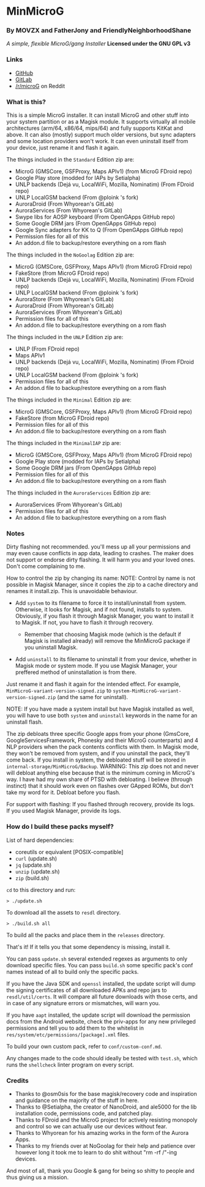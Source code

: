 # MinMicroG

### By MOVZX and FatherJony and FriendlyNeighborhoodShane
*A simple, flexible MicroG/gang Installer*
**Licensed under the GNU GPL v3**

### Links
* [GitHub](https://github.com/FriendlyNeighborhoodShane/MinMicroG)
* [GitLab](https://gitlab.com/FriendlyNeighborhoodShane/MinMicroG)
* [/r/microG](https://reddit.com/r/microG) on Reddit

### What is this?
This is a simple MicroG installer. It can install MicroG and other stuff into your system partition or as a Magisk module. It supports virtually all mobile architectures (arm/64, x86/64, mips/64) and fully supports KitKat and above. It can also (mostly) support much older versions, but sync adapters and some location providers won't work. It can even uninstall itself from your device, just rename it and flash it again.

The things included in the `Standard` Edition zip are:
 - MicroG (GMSCore, GSFProxy, Maps APIv1) (from MicroG FDroid repo)
 - Google Play store (modded for IAPs by Setialpha)
 - UNLP backends (Dejá vu, LocalWiFi, Mozilla, Nominatim) (From FDroid repo)
 - UNLP LocalGSM backend (From @ploink 's fork)
 - AuroraDroid (From Whyorean's GitLab)
 - AuroraServices (From Whyorean's GitLab)
 - Swype libs for AOSP keyboard (From OpenGApps GitHub repo)
 - Some Google DRM jars (From OpenGApps GitHub repo)
 - Google Sync adapters for KK to Q (From OpenGApps GitHub repo)
 - Permission files for all of this
 - An addon.d file to backup/restore everything on a rom flash

The things included in the `NoGoolag` Edition zip are:
 - MicroG (GMSCore, GSFProxy, Maps APIv1) (from MicroG FDroid repo)
 - FakeStore (from MicroG FDroid repo)
 - UNLP backends (Dejá vu, LocalWiFi, Mozilla, Nominatim) (From FDroid repo)
 - UNLP LocalGSM backend (From @ploink 's fork)
 - AuroraStore (From Whyorean's GitLab)
 - AuroraDroid (From Whyorean's GitLab)
 - AuroraServices (From Whyorean's GitLab)
 - Permission files for all of this
 - An addon.d file to backup/restore everything on a rom flash

The things included in the `UNLP` Edition zip are:
 - UNLP (From FDroid repo)
 - Maps APIv1
 - UNLP backends (Dejá vu, LocalWiFi, Mozilla, Nominatim) (From FDroid repo)
 - UNLP LocalGSM backend (From @ploink 's fork)
 - Permission files for all of this
 - An addon.d file to backup/restore everything on a rom flash

The things included in the `Minimal` Edition zip are:
 - MicroG (GMSCore, GSFProxy, Maps APIv1) (from MicroG FDroid repo)
 - FakeStore (from MicroG FDroid repo)
 - Permission files for all of this
 - An addon.d file to backup/restore everything on a rom flash

The things included in the `MinimalIAP` zip are:
 - MicroG (GMSCore, GSFProxy, Maps APIv1) (from MicroG FDroid repo)
 - Google Play store (modded for IAPs by Setialpha)
 - Some Google DRM jars (From OpenGApps GitHub repo)
 - Permission files for all of this
 - An addon.d file to backup/restore everything on a rom flash

The things included in the `AuroraServices` Edition zip are:
 - AuroraServices (From Whyorean's GitLab)
 - Permission files for all of this
 - An addon.d file to backup/restore everything on a rom flash

### Notes
Dirty flashing not recommended. you'll mess up all your permissions and may even cause conflicts in app data, leading to crashes.
The maker does not support or endorse dirty flashing. It will harm you and your loved ones. Don't come complaining to me.

How to control the zip by changing its name:
NOTE: Control by name is not possible in Magisk Manager, since it copies the zip to a cache directory and renames it install.zip. This is unavoidable behaviour.

 - Add `system` to its filename to force it to install/uninstall from system. Otherwise, it looks for Magisk, and if not found, installs to system. Obviously, if you flash it through Magisk Manager, you want to install it to Magisk. If not, you have to flash it through recovery.
   - Remember that choosing Magisk mode (which is the default if Magisk is installed already) will remove the MinMicroG package if you uninstall Magisk.

 - Add `uninstall` to its filename to uninstall it from your device, whether in Magisk mode or system mode. If you use Magisk Manager, your preffered method of uninstallation is from there.

Just rename it and flash it again for the intended effect. For example, `MinMicroG-variant-version-signed.zip` to `system-MinMicroG-variant-version-signed.zip` (and the same for uninstall).

NOTE: If you have made a system install but have Magisk installed as well, you will have to use both `system` and `uninstall` keywords in the name for an uninstall flash.

The zip debloats three specific Google apps from your phone (GmsCore, GoogleServicesFramework, Phonesky and their MicroG counterparts) and 4 NLP providers when the pack contents conflicts with them. In Magisk mode, they won't be removed from system, and if you uninstall the pack, they'll come back. If you install in system, the debloated stuff will be stored in `internal-storage/MinMicroG/Backup`.
WARNING: This zip does not and never will debloat anything else because that is the minimum coming in MicroG's way. I have had my own share of PTSD with debloating. I believe (through instinct) that it should work even on flashes over GApped ROMs, but don't take my word for it. Debloat before you flash.

For support with flashing:
If you flashed through recovery, provide its logs.
If you used Magisk Manager, provide its logs.

### How do I build these packs myself?
List of hard dependencies:
 - coreutils or equivalent [POSIX-compatible]
 - `curl` (update.sh)
 - `jq` (update.sh)
 - `unzip` (update.sh)
 - `zip` (build.sh)

`cd` to this directory and run:
```
> ./update.sh
```
To download all the assets to `resdl` directory.
```
> ./build.sh all
```
To build all the packs and place them in the `releases` directory.

That's it! If it tells you that some dependency is missing, install it.

You can pass `update.sh` several extended regexes as arguments to only download specific files.
You can pass `build.sh` some specific pack's conf names instead of all to build only the specific packs.

If you have the Java SDK and `openssl` installed, the update script will dump the signing certificates of all downloaded APKs and repo jars to `resdl/util/certs`. It will compare all future downloads with those certs, and in case of any signature errors or mismatches, will warn you.

If you have `aapt` installed, the update script will download the permission docs from the Android website, check the priv-apps for any new privileged permissions and tell you to add them to the whitelist in `res/system/etc/permissions/[package].xml` files.

To build your own custom pack, refer to `conf/custom-conf.md`.

Any changes made to the code should ideally be tested with `test.sh`, which runs the `shellcheck` linter program on every script.

### Credits
 - Thanks to @osm0sis for the base magisk/recovery code and inspiration and guidance on the majority of the stuff in here.
 - Thanks to @Setialpha, the creator of NanoDroid, and ale5000 for the lib installation code, permissions code, and patched play.
 - Thanks to FDroid and the MicroG project for actively resisting monopoly and control so we can actually use our devices without fear.
 - Thanks to Whyorean for his amazing works in the form of the Aurora Apps.
 - Thanks to my friends over at NoGoolag for their help and patience over however long it took me to learn to do shit without "rm -rf /"-ing devices.

And most of all, thank you Google & gang for being so shitty to people and thus giving us a mission.
